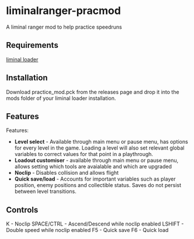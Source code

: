 # liminalranger-pracmod
A liminal ranger mod to help practice speedruns

## Requirements
[liminal loader](https://github.com/samjones246/liminal-loader/releases)

## Installation
Download practice_mod.pck from the releases page and drop it into the mods folder of your liminal loader installation.

## Features
Features:
 - **Level select** - Available through main menu or pause menu, has options for every level in the game. Loading a level will also set relevant global variables to correct values for that point in a playthrough.
 - **Loadout customiser** - available through main menu or pause menu, allows setting which tools are avaialable and which are upgraded
 - **Noclip** - Disables collision and allows flight
 - **Quick save/load** - Accounts for important variables such as player position, enemy positions and collectible status. Saves do not persist between level transitions.

## Controls
K - Noclip
SPACE/CTRL - Ascend/Descend while noclip enabled
LSHIFT - Double speed while noclip enabled
F5 - Quick save
F6 - Quick load
